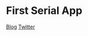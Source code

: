 First Serial App
================

[Blog](http://jayantbsai.tumblr.com/ "Tumblr blog post")
[Twitter](http://twitter.com/j6y6nt "Twitter page")